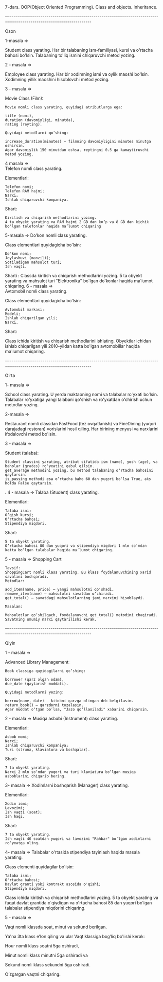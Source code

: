 7-dars. OOP(Object Oriented Programming). Class and objects. Inheritance.

—------------------------------------------------------------------------------------------------------------------------

Oson  

1-masala ⇒

Student class yarating. Har bir talabaning ism-familiyasi, kursi va o'rtacha bahosi bo'lsin. Talabaning to'liq ismini chiqaruvchi metod yozing.

2  -  masala   ⇒

Employee class yarating. Har bir xodimning ismi va oylik maoshi bo'lsin. Xodimning yillik maoshini hisoblovchi metod yozing.

3  -  masala   ⇒ 

   Movie Class (Film):

    Movie nomli class yarating, quyidagi atributlarga ega:

    title (nomi),
    duration (davomiyligi, minutda),
    rating (reyting).

    Quyidagi metodlarni qo‘shing:

    increase_duration(minutes) — filmning davomiyligini minutes minutga oshirsin.
    Agar davomiylik 150 minutdan oshsa, reytingni 0.5 ga kamaytiruvchi metod yozing.

4 masala  ⇒  
Telefon nomli class yarating.

Elementlari:

    Telefon nomi;
    Telefon RAM hajmi;
    Narxi;
    Ishlab chiqaruvchi kompaniya.

Shart:

    Kiritish va chiqarish methodlarini yozing.
    4 ta obyekt yarating va RAM hajmi 2 GB dan ko‘p va 8 GB dan kichik bo‘lgan telefonlar haqida ma’lumot chiqaring

5-masala  ⇒
Do'kon nomli class yarating.

Class elementlari quyidagicha bo'lsin:

    Do'kon nomi;
    Joylashuvi (manzili);
    Sotiladigan mahsulot turi;
    Ish vaqti.

 Sharti :       Classda kiritish va chiqarish methodlarini yozing. 5 ta obyekt yarating va mahsulot turi "Elektronika" bo'lgan do'konlar haqida ma'lumot chiqaring.
6 -  masala ⇒  
 Avtomobil nomli class yarating.

Class elementlari quyidagicha bo'lsin:

    Avtomobil markasi;
    Modeli;
    Ishlab chiqarilgan yili;
    Narxi.

Shart:

Class ichida kiritish va chiqarish methodlarini ishlating. Obyektlar ichidan ishlab chiqarilgan yili 2010-yildan katta bo'lgan avtomobillar haqida ma'lumot chiqaring.

—------------------------------------------------------------------------------------------------------------------------

O’rta

1- masala ⇒

School class yarating. U yerda maktabning nomi va talabalar ro'yxati bo'lsin. Talabalar ro'yxatiga yangi talabani qo'shish va ro'yxatdan o'chirish uchun metodlar yozing.

2-masala ⇒

Restaurant nomli classdan FastFood (tez ovqatlanish) va FineDining (yuqori darajadagi restoran) vorislarini hosil qiling. Har birining menyusi va narxlarini ifodalovchi metod bo'lsin.

3  -  masala  ⇒

  Student (talaba):

    Student classini yarating, atribut sifatida ism (name), yosh (age), va baholar (grades) ro‘yxatini qabul qilsin.
    get_average methodini yozing, bu method talabaning o‘rtacha bahosini qaytarsin.
    is_passing methodi esa o‘rtacha baho 60 dan yuqori bo‘lsa True, aks holda False qaytarsin.

.
4  -   masala  ⇒
 Talaba (Student) class yarating.

Elementlari:

    Talaba ismi;
    O‘qish kursi;
    O‘rtacha bahosi;
    Stipendiya miqdori.

Shart:

    5 ta obyekt yarating.
    O‘rtacha bahosi 80 dan yuqori va stipendiya miqdori 1 mln so‘mdan katta bo‘lgan talabalar haqida ma’lumot chiqaring.

5 - masala ⇒
Shopping Cart

    Tavsif:
    ShoppingCart nomli klass yarating. Bu klass foydalanuvchining xarid savatini boshqaradi.
    Metodlar:

    add_item(name, price) — yangi mahsulotni qo‘shadi.
    remove_item(name) — mahsulotni savatdan o‘chiradi.
    get_total() — savatdagi mahsulotlarning jami narxini hisoblaydi.

    Masalan:

    Mahsulotlar qo‘shilgach, foydalanuvchi get_total() metodini chaqiradi. Savatning umumiy narxi qaytarilishi kerak.

—------------------------------------------------------------------------------------------------------------------------

Qiyin

1 -  masala  ⇒

  Advanced Library Management:

    Book classiga quyidagilarni qo‘shing:

    borrower (qarz olgan odam),
    due_date (qaytarish muddati).

    Quyidagi metodlarni yozing:

    borrow(name, date) — kitobni qarzga olingan deb belgilasin.
    return_book() — qarzdorni tozalasin.
    Agar muddat o‘tgan bo‘lsa, "Jazo qo‘llaniladi" xabarini chiqarsin.

2 -  masala  ⇒
 Musiqa asbobi (Instrument) class yarating.

Elementlari:

    Asbob nomi;
    Narxi;
    Ishlab chiqaruvchi kompaniya;
    Turi (struna, klaviatura va boshqalar).

Shart:

    7 ta obyekt yarating.
    Narxi 2 mln so‘mdan yuqori va turi klaviatura bo‘lgan musiqa asboblarini chiqarib bering.

3-  masala  ⇒
  Xodimlarni boshqarish (Manager) class yarating.

Elementlari:

    Xodim ismi;
    Lavozimi;
    Ish vaqti (soat);
    Ish haqi.

Shart:

    7 ta obyekt yarating.
    Ish vaqti 40 soatdan yuqori va lavozimi "Rahbar" bo‘lgan xodimlarni ro‘yxatga oling.

4-  masala ⇒ 
Talabalar o'rtasida stipendiya tayinlash haqida masala yarating.

Class elementi quyidagilar bo'lsin:

    Talaba ismi;
    O'rtacha bahosi;
    Davlat granti yoki kontrakt asosida o'qishi;
    Stipendiya miqdori.

Class ichida kiritish va chiqarish methodlarini yozing. 5 ta obyekt yarating va faqat davlat grantida o'qiydigan va o'rtacha bahosi 85 dan yuqori bo'lgan talabalar stipendiya miqdorini chiqaring.

5  - masala  ⇒

Vaqt nomli klassda soat, minut va sekund berilgan.

Ya'na 3ta klass e'lon qiling va ular Vaqt klassiga bog'liq bo'lishi kerak:

Hour nomli klass soatni 5ga oshiradi,

Minut nomli klass minutni 5ga oshiradi va

Sekund nomli klass sekundni 5ga oshiradi.

O’zgargan vaqtni chiqaring.



